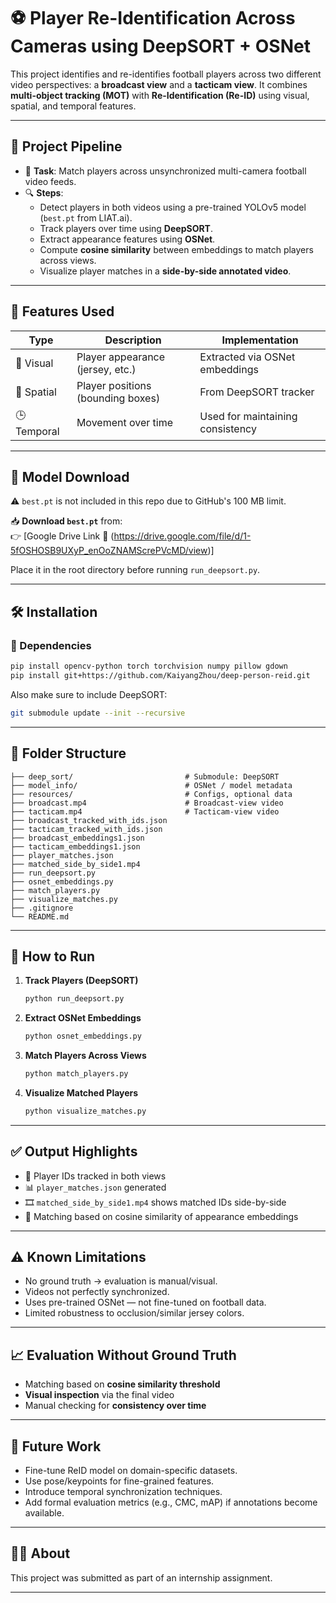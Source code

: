 
# ⚽ Player Re-Identification Across Cameras using DeepSORT + OSNet

This project identifies and re-identifies football players across two different video perspectives: a **broadcast view** and a **tacticam view**. It combines **multi-object tracking (MOT)** with **Re-Identification (Re-ID)** using visual, spatial, and temporal features.

---

## 🚀 Project Pipeline

- 🎯 **Task**: Match players across unsynchronized multi-camera football video feeds.
- 🔍 **Steps**:
  - Detect players in both videos using a pre-trained YOLOv5 model (`best.pt` from LIAT.ai).
  - Track players over time using **DeepSORT**.
  - Extract appearance features using **OSNet**.
  - Compute **cosine similarity** between embeddings to match players across views.
  - Visualize player matches in a **side-by-side annotated video**.

---

## 🎒 Features Used

| Type      | Description                          | Implementation                   |
|-----------|--------------------------------------|----------------------------------|
| 🎨 Visual  | Player appearance (jersey, etc.)    | Extracted via OSNet embeddings   |
| 📍 Spatial | Player positions (bounding boxes)   | From DeepSORT tracker            |
| 🕒 Temporal| Movement over time                   | Used for maintaining consistency |

---

## 🔗 Model Download

⚠️ `best.pt` is not included in this repo due to GitHub's 100 MB limit.

📥 **Download `best.pt`** from:  
👉 [Google Drive Link  🤗 (https://drive.google.com/file/d/1-5fOSHOSB9UXyP_enOoZNAMScrePVcMD/view)]

Place it in the root directory before running `run_deepsort.py`.

---

## 🛠️ Installation

### 🔧 Dependencies

```bash
pip install opencv-python torch torchvision numpy pillow gdown
pip install git+https://github.com/KaiyangZhou/deep-person-reid.git
```

Also make sure to include DeepSORT:

```bash
git submodule update --init --recursive
```

---

## 📁 Folder Structure

```
├── deep_sort/                         # Submodule: DeepSORT
├── model_info/                        # OSNet / model metadata
├── resources/                         # Configs, optional data
├── broadcast.mp4                      # Broadcast-view video
├── tacticam.mp4                       # Tacticam-view video
├── broadcast_tracked_with_ids.json
├── tacticam_tracked_with_ids.json
├── broadcast_embeddings1.json
├── tacticam_embeddings1.json
├── player_matches.json
├── matched_side_by_side1.mp4
├── run_deepsort.py
├── osnet_embeddings.py
├── match_players.py
├── visualize_matches.py
├── .gitignore
└── README.md
```

---

## 🧪 How to Run

1. **Track Players (DeepSORT)**  
   ```bash
   python run_deepsort.py
   ```

2. **Extract OSNet Embeddings**  
   ```bash
   python osnet_embeddings.py
   ```

3. **Match Players Across Views**  
   ```bash
   python match_players.py
   ```

4. **Visualize Matched Players**  
   ```bash
   python visualize_matches.py
   ```

---

## ✅ Output Highlights

- 👥 Player IDs tracked in both views
- 📊 `player_matches.json` generated
- 🎞️ `matched_side_by_side1.mp4` shows matched IDs side-by-side
- 🔁 Matching based on cosine similarity of appearance embeddings

---

## ⚠️ Known Limitations

- No ground truth → evaluation is manual/visual.
- Videos not perfectly synchronized.
- Uses pre-trained OSNet — not fine-tuned on football data.
- Limited robustness to occlusion/similar jersey colors.

---

## 📈 Evaluation Without Ground Truth

- Matching based on **cosine similarity threshold**
- **Visual inspection** via the final video
- Manual checking for **consistency over time**

---

## 🧩 Future Work

- Fine-tune ReID model on domain-specific datasets.
- Use pose/keypoints for fine-grained features.
- Introduce temporal synchronization techniques.
- Add formal evaluation metrics (e.g., CMC, mAP) if annotations become available.

---

## 🙋‍♀️ About

This project was submitted as part of an internship assignment.  

---
